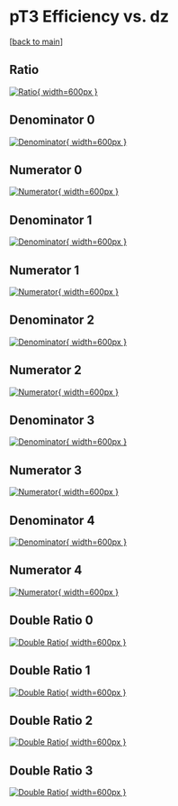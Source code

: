 # pT3 Efficiency vs. dz

[[back to main](./)]



## Ratio

[![Ratio](../mtv/var/pT3_vtr_321_-1_eff_dz.png){ width=600px }](../mtv/var/pT3_vtr_321_-1_eff_dz.pdf)

## Denominator 0

[![Denominator](../mtv/den/pT3_vtr_321_-1_eff_dz_den0.png){ width=600px }](../mtv/den/pT3_vtr_321_-1_eff_dz_den0.pdf)

## Numerator 0

[![Numerator](../mtv/num/pT3_vtr_321_-1_eff_dz_num0.png){ width=600px }](../mtv/num/pT3_vtr_321_-1_eff_dz_num0.pdf)

## Denominator 1

[![Denominator](../mtv/den/pT3_vtr_321_-1_eff_dz_den1.png){ width=600px }](../mtv/den/pT3_vtr_321_-1_eff_dz_den1.pdf)

## Numerator 1

[![Numerator](../mtv/num/pT3_vtr_321_-1_eff_dz_num1.png){ width=600px }](../mtv/num/pT3_vtr_321_-1_eff_dz_num1.pdf)

## Denominator 2

[![Denominator](../mtv/den/pT3_vtr_321_-1_eff_dz_den2.png){ width=600px }](../mtv/den/pT3_vtr_321_-1_eff_dz_den2.pdf)

## Numerator 2

[![Numerator](../mtv/num/pT3_vtr_321_-1_eff_dz_num2.png){ width=600px }](../mtv/num/pT3_vtr_321_-1_eff_dz_num2.pdf)

## Denominator 3

[![Denominator](../mtv/den/pT3_vtr_321_-1_eff_dz_den3.png){ width=600px }](../mtv/den/pT3_vtr_321_-1_eff_dz_den3.pdf)

## Numerator 3

[![Numerator](../mtv/num/pT3_vtr_321_-1_eff_dz_num3.png){ width=600px }](../mtv/num/pT3_vtr_321_-1_eff_dz_num3.pdf)

## Denominator 4

[![Denominator](../mtv/den/pT3_vtr_321_-1_eff_dz_den4.png){ width=600px }](../mtv/den/pT3_vtr_321_-1_eff_dz_den4.pdf)

## Numerator 4

[![Numerator](../mtv/num/pT3_vtr_321_-1_eff_dz_num4.png){ width=600px }](../mtv/num/pT3_vtr_321_-1_eff_dz_num4.pdf)

## Double Ratio 0

[![Double Ratio](../mtv/ratio/pT3_vtr_321_-1_eff_dz_ratio0.png){ width=600px }](../mtv/ratio/pT3_vtr_321_-1_eff_dz_ratio0.pdf)

## Double Ratio 1

[![Double Ratio](../mtv/ratio/pT3_vtr_321_-1_eff_dz_ratio1.png){ width=600px }](../mtv/ratio/pT3_vtr_321_-1_eff_dz_ratio1.pdf)

## Double Ratio 2

[![Double Ratio](../mtv/ratio/pT3_vtr_321_-1_eff_dz_ratio2.png){ width=600px }](../mtv/ratio/pT3_vtr_321_-1_eff_dz_ratio2.pdf)

## Double Ratio 3

[![Double Ratio](../mtv/ratio/pT3_vtr_321_-1_eff_dz_ratio3.png){ width=600px }](../mtv/ratio/pT3_vtr_321_-1_eff_dz_ratio3.pdf)

